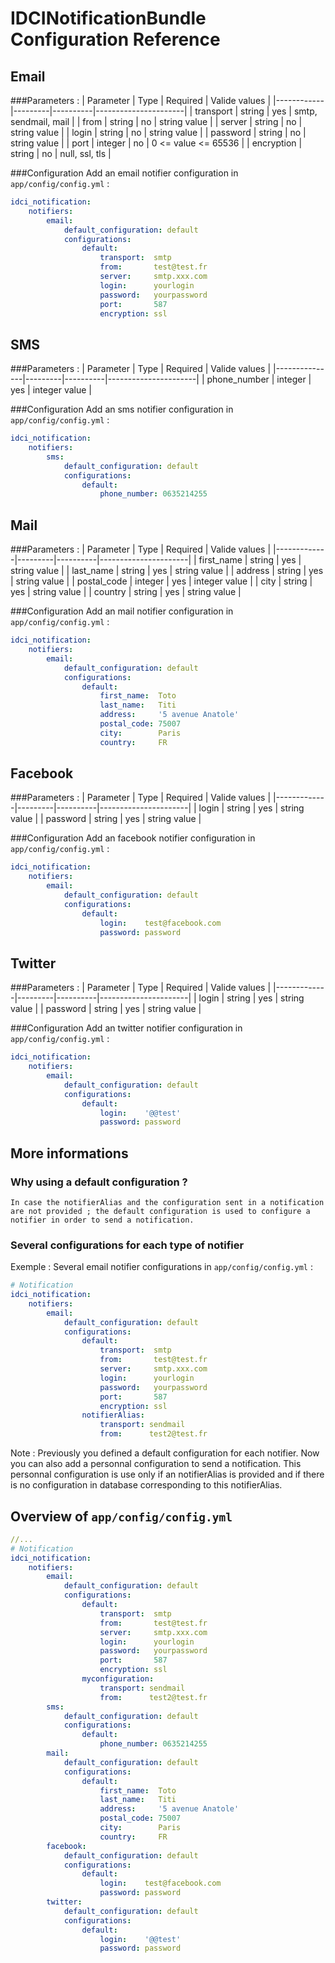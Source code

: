 IDCINotificationBundle Configuration Reference
==============================================

Email
-----

###Parameters :
| Parameter  | Type    | Required | Valide values        |
|------------|---------|----------|----------------------|
| transport  | string  | yes      | smtp, sendmail, mail |
| from       | string  | no       | string value         |
| server     | string  | no       | string value         |
| login      | string  | no       | string value         |
| password   | string  | no       | string value         |
| port       | integer | no       | 0 <= value <= 65536  |
| encryption | string  | no       | null, ssl, tls       |

###Configuration
Add an email notifier configuration in `app/config/config.yml` :
```yml
idci_notification:
    notifiers:
        email:
            default_configuration: default
            configurations:
                default:
                    transport:  smtp
                    from:       test@test.fr
                    server:     smtp.xxx.com
                    login:      yourlogin
                    password:   yourpassword
                    port:       587
                    encryption: ssl
```
SMS
---

###Parameters :
| Parameter     | Type    | Required | Valide values        |
|---------------|---------|----------|----------------------|
| phone_number  | integer | yes      | integer value        |

###Configuration
Add an sms notifier configuration in `app/config/config.yml` :
```yml
idci_notification:
    notifiers:
        sms:
            default_configuration: default
            configurations:
                default:
                    phone_number: 0635214255
```

Mail
----

###Parameters :
| Parameter   | Type    | Required | Valide values        |
|-------------|---------|----------|----------------------|
| first_name  | string  | yes      | string value         |
| last_name   | string  | yes      | string value         |
| address     | string  | yes      | string value         |
| postal_code | integer | yes      | integer value        |
| city        | string  | yes      | string value         |
| country     | string  | yes      | string value         |

###Configuration
Add an mail notifier configuration in `app/config/config.yml` :
```yml
idci_notification:
    notifiers:
        email:
            default_configuration: default
            configurations:
                default:
                    first_name:  Toto
                    last_name:   Titi
                    address:     '5 avenue Anatole'
                    postal_code: 75007
                    city:        Paris
                    country:     FR
```

Facebook
--------

###Parameters :
| Parameter   | Type    | Required | Valide values        |
|-------------|---------|----------|----------------------|
| login       | string  | yes      | string value         |
| password    | string  | yes      | string value         |

###Configuration
Add an facebook notifier configuration in `app/config/config.yml` :
```yml
idci_notification:
    notifiers:
        email:
            default_configuration: default
            configurations:
                default:
                    login:    test@facebook.com
                    password: password
```

Twitter
-------

###Parameters :
| Parameter   | Type    | Required | Valide values        |
|-------------|---------|----------|----------------------|
| login       | string  | yes      | string value         |
| password    | string  | yes      | string value         |

###Configuration
Add an twitter notifier configuration in `app/config/config.yml` :
```yml
idci_notification:
    notifiers:
        email:
            default_configuration: default
            configurations:
                default:
                    login:    '@@test'
                    password: password
```
More informations
-----------------
### Why using a default configuration ?
```
In case the notifierAlias and the configuration sent in a notification are not provided ; the default configuration is used to configure a notifier in order to send a notification.
```

### Several configurations for each type of notifier
Exemple : Several email notifier configurations in `app/config/config.yml` :
```yml
# Notification
idci_notification:
    notifiers:
        email:
            default_configuration: default
            configurations:
                default:
                    transport:  smtp
                    from:       test@test.fr
                    server:     smtp.xxx.com
                    login:      yourlogin
                    password:   yourpassword
                    port:       587
                    encryption: ssl
                notifierAlias:
                    transport: sendmail
                    from:      test2@test.fr
```
Note : Previously you defined a default configuration for each notifier. Now you can also add a personnal configuration to send a notification. This personnal configuration is use only if an notifierAlias is provided and if there is no configuration in database corresponding to this notifierAlias.


Overview of `app/config/config.yml`
-----------------------------------
```yml
//...
# Notification
idci_notification:
    notifiers:
        email:
            default_configuration: default
            configurations:
                default:
                    transport:  smtp
                    from:       test@test.fr
                    server:     smtp.xxx.com
                    login:      yourlogin
                    password:   yourpassword
                    port:       587
                    encryption: ssl
                myconfiguration:
                    transport: sendmail
                    from:      test2@test.fr
        sms:
            default_configuration: default
            configurations:
                default:
                    phone_number: 0635214255
        mail:
            default_configuration: default
            configurations:
                default:
                    first_name:  Toto
                    last_name:   Titi
                    address:     '5 avenue Anatole'
                    postal_code: 75007
                    city:        Paris
                    country:     FR
        facebook:
            default_configuration: default
            configurations:
                default:
                    login:    test@facebook.com
                    password: password
        twitter:
            default_configuration: default
            configurations:
                default:
                    login:    '@@test'
                    password: password
```
